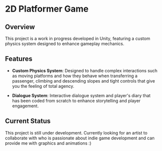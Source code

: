 # 2D Platformer Game

## Overview

This project is a work in progress developed in Unity, featuring a custom physics system designed to enhance gameplay mechanics. 

## Features

- **Custom Physics System**: Designed to handle complex interactions such as moving platforms and how they behave when transferring a passenger, climbing and descending slopes and tight controls that give you the feeling of total agency.

- **Dialogue System**: Interactive dialogue system and player's diary that has been coded from scratch to enhance storytelling and player engagement.

## Current Status

This project is still under development. Currently looking for an artist to collaborate with who is passionate about indie game development and can provide me with graphics and animations :)
